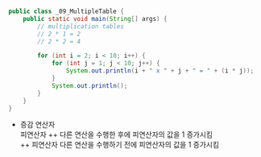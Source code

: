 ```java

public class _09_MultipleTable {
    public static void main(String[] args) {
        // multiplication tables
        // 2 * 1 = 2
        // 2 * 2 = 4

        for (int i = 2; i < 10; i++) {
            for (int j = 1; j < 10; j++) {
                System.out.println(i + " x " + j + " = " + (i * j));
            }
            System.out.println();
        }
    }
}

```

+ 증감 연산자   
피연산자 ++  다른 연산을 수행한 후에 피연산자의 값을 1 증가시킴   
++ 피연산자  다른 연산을 수행하기 전에 피연산자의 값을 1 증가시킴
